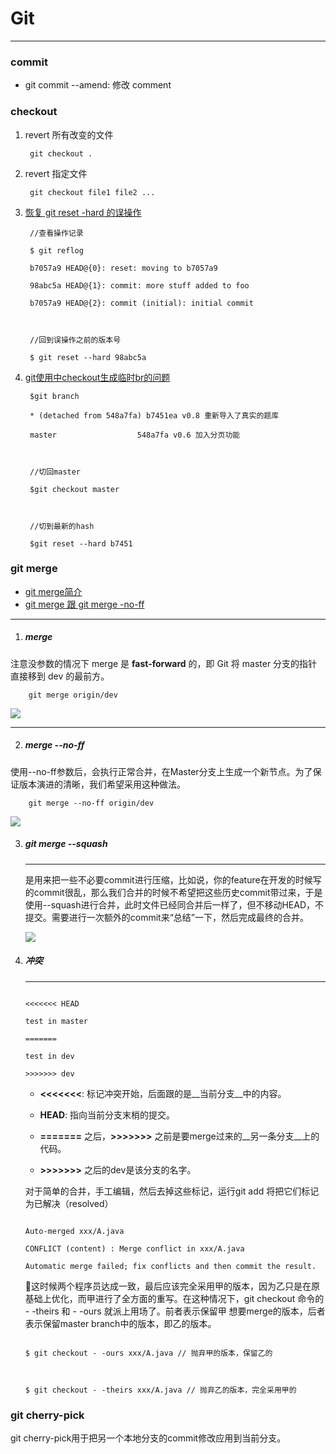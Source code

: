 # Git

---
### commit 
- git commit --amend: 修改 comment
### checkout

1. revert 所有改变的文件



		git checkout .

		

2. revert 指定文件

		

		git checkout file1 file2 ...



3. [恢复 git reset -hard 的误操作](http://www.cnblogs.com/mliudong/archive/2013/04/08/3007303.html)



		//查看操作记录

		$ git reflog

		b7057a9 HEAD@{0}: reset: moving to b7057a9

		98abc5a HEAD@{1}: commit: more stuff added to foo

		b7057a9 HEAD@{2}: commit (initial): initial commit

		

		//回到误操作之前的版本号

		$ git reset --hard 98abc5a

4. [git使用中checkout生成临时br的问题](http://blog.csdn.net/mydo/article/details/42784735)



		$git branch

		* (detached from 548a7fa) b7451ea v0.8 重新导入了真实的题库

 		master                  548a7fa v0.6 加入分页功能

 		

 		//切回master 

 		$git checkout master

 		

 		//切到最新的hash

 		$git reset --hard b7451

 		

 		

### git merge ###



- [git merge简介](http://blog.csdn.net/hudashi/article/details/7664382)
- [git merge 跟 git merge -no-ff](http://www.myexception.cn/program/1987549.html)



---



1. ##### merge #####

 注意没参数的情况下 merge 是 **fast-forward** 的，即 Git 将 master 分支的指针直接移到 dev 的最前方。

 		

 		git merge origin/dev

 		

 ![](http://img.blog.csdn.net/20150317150204419?watermark/2/text/aHR0cDovL2Jsb2cuY3Nkbi5uZXQvaHVkYXNoaQ==/font/5a6L5L2T/fontsize/400/fill/I0JBQkFCMA==/dissolve/70/gravity/Center)



 ---

 

2. ##### merge --no-ff #####

 使用--no-ff参数后，会执行正常合并，在Master分支上生成一个新节点。为了保证版本演进的清晰，我们希望采用这种做法。

 		

 		git merge --no-ff origin/dev

 		

 ![](http://img.blog.csdn.net/20150317150436227?watermark/2/text/aHR0cDovL2Jsb2cuY3Nkbi5uZXQvaHVkYXNoaQ==/font/5a6L5L2T/fontsize/400/fill/I0JBQkFCMA==/dissolve/70/gravity/Center)



3. ##### git merge --squash #####



	---

	

	是用来把一些不必要commit进行压缩，比如说，你的feature在开发的时候写的commit很乱，那么我们合并的时候不希望把这些历史commit带过来，于是使用--squash进行合并，此时文件已经同合并后一样了，但不移动HEAD，不提交。需要进行一次额外的commit来“总结”一下，然后完成最终的合并。

	

	![](http://segmentfault.com/img/bVkJAj)



3. ##### 冲突 #####

  

	---



	```

	<<<<<<< HEAD

	test in master

	=======

	test in dev

	>>>>>>> dev

	```

	

	- __<<<<<<<__: 标记冲突开始，后面跟的是__当前分支__中的内容。 

 

	- __HEAD__: 指向当前分支末梢的提交。  



	- __=======__ 之后，__>>>>>>>__ 之前是要merge过来的__另一条分支__上的代码。  



	- __>>>>>>>__ 之后的dev是该分支的名字。  



	对于简单的合并，手工编辑，然后去掉这些标记，运行git add 将把它们标记为已解决（resolved）

	

	```

	Auto-merged xxx/A.java

	CONFLICT (content) : Merge conflict in xxx/A.java

	Automatic merge failed; fix conflicts and then commit the result.

	```



	这时候两个程序员达成一致，最后应该完全采用甲的版本，因为乙只是在原基础上优化，而甲进行了全方面的重写。在这种情况下，git checkout 命令的   - -theirs 和 - -ours 就派上用场了。前者表示保留甲 想要merge的版本，后者表示保留master branch中的版本，即乙的版本。  

	

	```

	$ git checkout - -ours xxx/A.java // 抛弃甲的版本，保留乙的  

	

	$ git checkout - -theirs xxx/A.java // 抛弃乙的版本，完全采用甲的

	```

	

	

### git cherry-pick ###



git cherry-pick用于把另一个本地分支的commit修改应用到当前分支。

